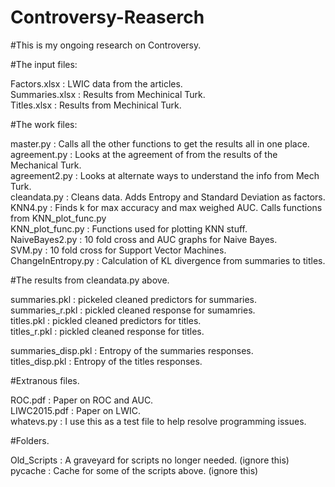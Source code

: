 # Controversy-Reaserch

#This is my ongoing research on Controversy.

#The input files:

Factors.xlsx : LWIC data from the articles.  
Summaries.xlsx : Results from Mechinical Turk.  
Titles.xlsx : Results from Mechinical Turk.  

#The work files:

master.py : Calls all the other functions to get the results all in one place.  
agreement.py : Looks at the agreement of from the results of the Mechanical Turk.  
agreement2.py : Looks at alternate ways to understand the info from Mech Turk.  
cleandata.py : Cleans data. Adds Entropy and Standard Deviation as factors.  
KNN4.py : Finds k for max accuracy and max weighed AUC. Calls functions from KNN_plot_func.py  
KNN_plot_func.py : Functions used for plotting KNN stuff.  
NaiveBayes2.py : 10 fold cross and AUC graphs for Naive Bayes.  
SVM.py : 10 fold cross for Support Vector Machines.  
ChangeInEntropy.py : Calculation of KL divergence from summaries to titles.  

#The results from cleandata.py above.  

summaries.pkl : pickeled cleaned predictors for summaries.  
summaries_r.pkl : pickled cleaned response for sumamries.  
titles.pkl : pickled cleaned predictors for titles.  
titles_r.pkl : pickled cleaned response for titles.  

summaries_disp.pkl : Entropy of the summaries responses.  
titles_disp.pkl : Entropy of the titles responses.  

#Extranous files.  

ROC.pdf : Paper on ROC and AUC.  
LIWC2015.pdf : Paper on LWIC.  
whatevs.py : I use this as a test file to help resolve programming issues.  

#Folders.  

Old_Scripts : A graveyard for scripts no longer needed. (ignore this)  
pycache : Cache for some of the scripts above. (ignore this)  
